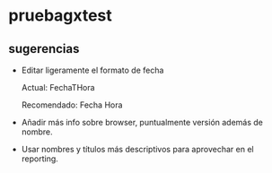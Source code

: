# pruebagxtest

## sugerencias
+ Editar ligeramente el formato de fecha

    Actual:      FechaTHora

    Recomendado: Fecha Hora 

+ Añadir más info sobre browser, puntualmente versión además de nombre.

+ Usar nombres y títulos más descriptivos para aprovechar en el reporting.